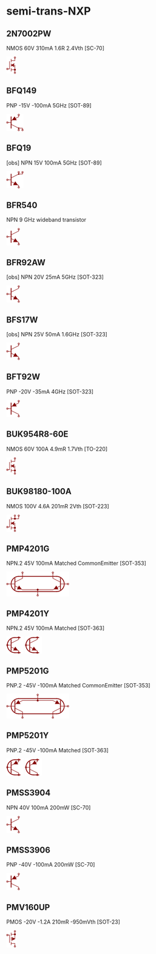 # semi-trans-NXP

## 2N7002PW
NMOS 60V 310mA 1.6R 2.4Vth [SC-70]

![2N7002PW__1__1](/images/semi-trans-IntRect__IRF510__1__1.png?raw=true) 

## BFQ149
PNP -15V -100mA 5GHz [SOT-89]

![BFQ149__1__1](/images/semi-trans-PZT__PZT2907A__1__1.png?raw=true) 

## BFQ19
[obs] NPN 15V 100mA 5GHz [SOT-89]

![BFQ19__1__1](/images/semi-trans-PZT__PZT2222A__1__1.png?raw=true) 

## BFR540
NPN 9 GHz wideband transistor

![BFR540__1__1](/images/semi-trans-MMB__MMBT2222A__1__1.png?raw=true) 

## BFR92AW
[obs] NPN 20V 25mA 5GHz [SOT-323]

![BFR92AW__1__1](/images/semi-trans-MMB__MMBT2222A__1__1.png?raw=true) 

## BFS17W
[obs] NPN 25V 50mA 1.6GHz [SOT-323]

![BFS17W__1__1](/images/semi-trans-MMB__MMBT2222A__1__1.png?raw=true) 

## BFT92W
PNP -20V -35mA 4GHz [SOT-323]

![BFT92W__1__1](/images/semi-trans-MMB__MMBT2907A__1__1.png?raw=true) 

## BUK954R8-60E
NMOS 60V 100A 4.9mR 1.7Vth [TO-220]

![BUK954R8-60E__1__1](/images/semi-trans-IntRect__IRF510__1__1.png?raw=true) 

## BUK98180-100A
NMOS 100V 4.6A 201mR 2Vth [SOT-223]

![BUK98180-100A__1__1](/images/semi-trans-Fairchild__FQT7N10L__1__1.png?raw=true) 

## PMP4201G
NPN.2 45V 100mA Matched CommonEmitter [SOT-353]

![PMP4201G__1__1](/images/semi-trans-NXP__PMP4201G__1__1.png?raw=true) 

## PMP4201Y
NPN.2 45V 100mA Matched [SOT-363]

![PMP4201Y__1__1](/images/semi-trans-NXP__PMP4201Y__1__1.png?raw=true) 
![PMP4201Y__2__1](/images/semi-trans-NXP__PMP4201Y__1__1.png?raw=true) 

## PMP5201G
PNP.2 -45V -100mA Matched CommonEmitter [SOT-353]

![PMP5201G__1__1](/images/semi-trans-NXP__PMP5201G__1__1.png?raw=true) 

## PMP5201Y
PNP.2 -45V -100mA Matched [SOT-363]

![PMP5201Y__1__1](/images/semi-trans-NXP__PMP5201Y__1__1.png?raw=true) 
![PMP5201Y__2__1](/images/semi-trans-NXP__PMP5201Y__1__1.png?raw=true) 

## PMSS3904
NPN 40V 100mA 200mW [SC-70]

![PMSS3904__1__1](/images/semi-trans-MMB__MMBT2222A__1__1.png?raw=true) 

## PMSS3906
PNP -40V -100mA 200mW [SC-70]

![PMSS3906__1__1](/images/semi-trans-MMB__MMBT2907A__1__1.png?raw=true) 

## PMV160UP
PMOS -20V -1.2A 210mR -950mVth [SOT-23]

![PMV160UP__1__1](/images/semi-trans-IntRect__IRF9540__1__1.png?raw=true) 

